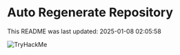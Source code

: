 # Auto Regenerate Repository

This README was last updated: 2025-01-08 02:05:58

 ![TryHackMe](https://tryhackme.com/badge/533634)